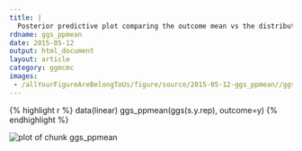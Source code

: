 ```yaml
---
title: |
  Posterior predictive plot comparing the outcome mean vs the distribution of the predicted posterior means.
rdname: ggs_ppmean
date: 2015-05-12
output: html_document
layout: article
category: ggmcmc
images:
 - /allYourFigureAreBelongToUs/figure/source/2015-05-12-ggs_ppmean//ggs_ppmean-1.png
---
```





{% highlight r %}
data(linear)
ggs_ppmean(ggs(s.y.rep), outcome=y)
{% endhighlight %}

![plot of chunk ggs_ppmean](/allYourFigureAreBelongToUs/figure/source/2015-05-12-ggs_ppmean/ggs_ppmean-1.png) 